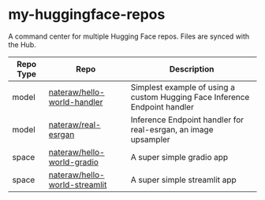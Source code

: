 # my-huggingface-repos

A command center for multiple Hugging Face repos. Files are synced with the Hub.

| Repo Type | Repo | Description |
| --- | --- | --- |
| model | [nateraw/hello-world-handler](https://huggingface.co/nateraw/hello-world-handler) | Simplest example of using a custom Hugging Face Inference Endpoint handler |
| model | [nateraw/real-esrgan](https://huggingface.co/nateraw/real-esrgan) | Inference Endpoint handler for real-esrgan, an image upsampler |
| space | [nateraw/hello-world-gradio](https://huggingface.co/spaces/nateraw/hello-world-gradio) | A super simple gradio app |
| space | [nateraw/hello-world-streamlit](https://huggingface.co/spaces/nateraw/hello-world-streamlit) | A super simple streamlit app |
